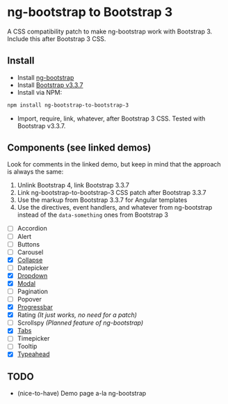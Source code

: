 # ng-bootstrap to Bootstrap 3

A CSS compatibility patch to make ng-bootstrap work with Bootstrap 3.  
Include this after Bootstrap 3 CSS.

## Install

* Install [ng-bootstrap](https://github.com/ng-bootstrap/ng-bootstrap)
* Install [Bootstrap v3.3.7](https://github.com/twbs/bootstrap/tree/v3.3.7)
* Install via NPM:

```sh
npm install ng-bootstrap-to-bootstrap-3
```

* Import, require, link, whatever, after Bootstrap 3 CSS. Tested with Bootstrap v3.3.7.

## Components (see linked demos)

Look for comments in the linked demo, but keep in mind that the approach is always the same:

1. Unlink Bootstrap 4, link Bootstrap 3.3.7
1. Link ng-bootstrap-to-bootstrap-3 CSS patch after Bootstrap 3.3.7
1. Use the markup from Bootstrap 3.3.7 for Angular templates
1. Use the directives, event handlers, and whatever from ng-bootstrap instead of the `data-something` ones from Bootstrap 3

- [ ] Accordion
- [ ] Alert
- [ ] Buttons
- [ ] Carousel
- [x] [Collapse](http://plnkr.co/edit/RFmsRuUJOJrcmzM6O7Bs?p=preview)
- [ ] Datepicker
- [x] [Dropdown](http://plnkr.co/edit/7BTLmeacBXrH84vExqbX?p=preview)
- [x] [Modal](http://plnkr.co/edit/ITBzkXeUfmb71afvSxmA?p=preview)
- [ ] Pagination
- [ ] Popover
- [x] [Progressbar](http://plnkr.co/edit/bU8WY2kM2pFGXueCv4S8?p=preview)
- [x] Rating *(It just works, no need for a patch)*
- [ ] Scrollspy *(Planned feature of ng-bootstrap)*
- [x] [Tabs](http://plnkr.co/edit/oOIYDASq98sp6vovwhzo?p=preview)
- [ ] Timepicker
- [ ] Tooltip
- [x] [Typeahead](http://plnkr.co/edit/Nn54QCzKNcWCfd1n2kAu?p=preview)

## TODO

- (nice-to-have) Demo page a-la ng-bootstrap
